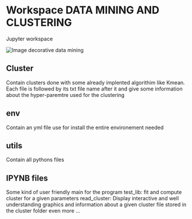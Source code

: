 # Workspace **DATA MINING AND CLUSTERING**
Jupyter workspace

![Image decorative data mining](https://www.lebigdata.fr/wp-content/uploads/2016/08/data-mining-1-1024x576.jpg)

## Cluster
Contain clusters done with some already implented algorithim like Kmean.
Each file is followed by its txt file name after it and give some information
about the hyper-paremtre used for the clustering

## env
Contain an yml file use for install the entire environement needed

## utils
Contain all pythons files

## IPYNB files
Some kind of user friendly main for the program
test_lib: fit and compute cluster for a given parameters
read_cluster: Display interactive and well understanding graphics and information about a given cluster file stored in the cluster folder
even more ...
